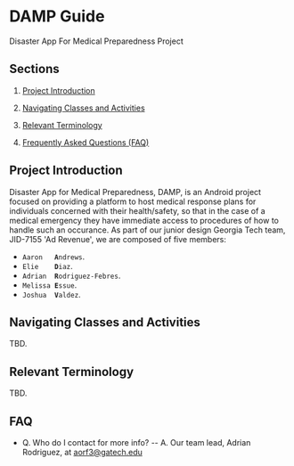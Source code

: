 # DAMP Guide
Disaster App For Medical Preparedness Project

## Sections
1. [Project Introduction](https://github.com/JID-7155/DAMP#project-introduction)

2. [Navigating Classes and Activities](https://github.com/JID-7155/DAMP#navigating-classes-and-activities)
3. [Relevant Terminology](https://github.com/JID-7155/DAMP#relevant-terminology)
4. [Frequently Asked Questions (FAQ)](https://github.com/JID-7155/DAMP#faq)


## Project Introduction
Disaster App for Medical Preparedness, DAMP, is an Android project focused on providing a platform to host medical response plans for individuals concerned with their health/safety, so that in the case of a medical emergency they have immediate access to procedures of how to handle such an occurance. As part of our junior design Georgia Tech team, JID-7155 'Ad Revenue', we are composed of five members:
- <code>Aaron&nbsp;&nbsp;&nbsp;<strong>A</strong>ndrews</code>.
- <code>Elie&nbsp;&nbsp;&nbsp;&nbsp;<strong>D</strong>iaz</code>.
- <code>Adrian&nbsp;&nbsp;<strong>R</strong>odriguez-Febres</code>.
- <code>Melissa&nbsp;<strong>E</strong>ssue</code>.
- <code>Joshua&nbsp;&nbsp;<strong>V</strong>aldez</code>.

## Navigating Classes and Activities
TBD.

## Relevant Terminology
TBD.

## FAQ
- Q. Who do I contact for more info?
-- A. Our team lead, Adrian Rodriguez, at aorf3@gatech.edu
